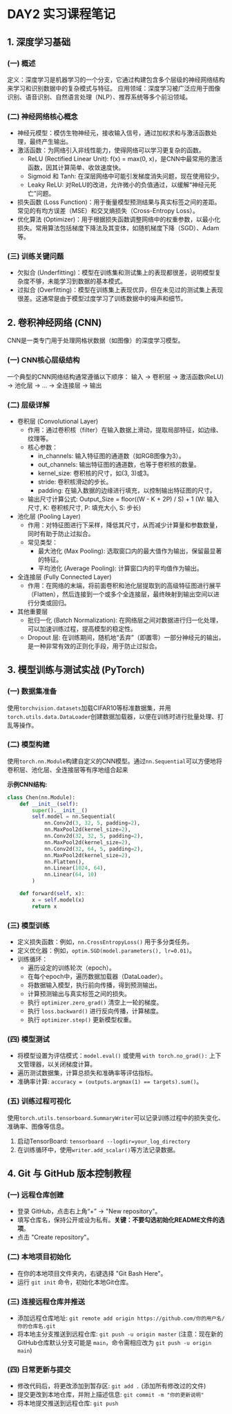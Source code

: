 # DAY2 实习课程笔记

## **1. 深度学习基础**

### (一) 概述

定义：深度学习是机器学习的一个分支，它通过构建包含多个层级的神经网络结构来学习和识别数据中的复杂模式与特征。
应用领域：深度学习被广泛应用于图像识别、语音识别、自然语言处理（NLP）、推荐系统等多个前沿领域。

### (二) 神经网络核心概念

- 神经元模型：模仿生物神经元，接收输入信号，通过加权求和与激活函数处理，最终产生输出。
- 激活函数：为网络引入非线性能力，使得网络可以学习更复杂的函数。
    - ReLU (Rectified Linear Unit): f(x) = max(0, x)，是CNN中最常用的激活函数，因其计算简单、收敛速度快。
    - Sigmoid 和 Tanh: 在深层网络中可能引发梯度消失问题，现在使用较少。
    - Leaky ReLU: 对ReLU的改进，允许微小的负值通过，以缓解“神经元死亡”问题。
- 损失函数 (Loss Function)：用于衡量模型预测结果与真实标签之间的差距。常见的有均方误差（MSE）和交叉熵损失（Cross-Entropy Loss）。
- 优化算法 (Optimizer)：用于根据损失函数调整网络中的权重参数，以最小化损失。常用算法包括梯度下降法及其变体，如随机梯度下降（SGD）、Adam等。

### (三) 训练关键问题

- 欠拟合 (Underfitting)：模型在训练集和测试集上的表现都很差，说明模型复杂度不够，未能学习到数据的基本模式。
- 过拟合 (Overfitting)：模型在训练集上表现优异，但在未见过的测试集上表现很差。这通常是由于模型过度学习了训练数据中的噪声和细节。

## **2. 卷积神经网络 (CNN)**

CNN是一类专门用于处理网格状数据（如图像）的深度学习模型。

### (一) CNN核心层级结构

一个典型的CNN网络结构通常遵循以下顺序：
输入 -> 卷积层 -> 激活函数(ReLU) -> 池化层 -> ... -> 全连接层 -> 输出

### (二) 层级详解

- 卷积层 (Convolutional Layer)
    - 作用：通过卷积核（filter）在输入数据上滑动，提取局部特征，如边缘、纹理等。
    - 核心参数：
        - in_channels: 输入特征图的通道数（如RGB图像为3）。
        - out_channels: 输出特征图的通道数，也等于卷积核的数量。
        - kernel_size: 卷积核的尺寸，如(3, 3)或3。
        - stride: 卷积核滑动的步长。
        - padding: 在输入数据的边缘进行填充，以控制输出特征图的尺寸。
    - 输出尺寸计算公式: Output_Size = floor((W - K + 2P) / S) + 1
    (W: 输入尺寸, K: 卷积核尺寸, P: 填充大小, S: 步长)
- 池化层 (Pooling Layer)
    - 作用：对特征图进行下采样，降低其尺寸，从而减少计算量和参数数量，同时有助于防止过拟合。
    - 常见类型：
        - 最大池化 (Max Pooling): 选取窗口内的最大值作为输出，保留最显著的特征。
        - 平均池化 (Average Pooling): 计算窗口内的平均值作为输出。
- 全连接层 (Fully Connected Layer)
    - 作用：在网络的末端，将前面卷积和池化层提取到的高级特征图进行展平（Flatten），然后连接到一个或多个全连接层，最终映射到输出空间以进行分类或回归。
- 其他重要层
    - 批归一化 (Batch Normalization): 在网络层之间对数据进行归一化处理，可以加速训练过程，提高模型的稳定性。
    - Dropout 层: 在训练期间，随机地“丢弃”（即置零）一部分神经元的输出，是一种非常有效的正则化手段，用于防止过拟合。

## **3. 模型训练与测试实战 (PyTorch)**

### (一) 数据集准备

使用`torchvision.datasets`加载CIFAR10等标准数据集，并用`torch.utils.data.DataLoader`创建数据加载器，以便在训练时进行批量处理、打乱等操作。

### (二) 模型构建

使用`torch.nn.Module`构建自定义的CNN模型。通过`nn.Sequential`可以方便地将卷积层、池化层、全连接层等有序地组合起来

**示例CNN结构:**

```python
class Chen(nn.Module):
    def __init__(self):
        super().__init__()
        self.model = nn.Sequential(
            nn.Conv2d(3, 32, 5, padding=2),
            nn.MaxPool2d(kernel_size=2),
            nn.Conv2d(32, 32, 5, padding=2),
            nn.MaxPool2d(kernel_size=2),
            nn.Conv2d(32, 64, 5, padding=2),
            nn.MaxPool2d(kernel_size=2),
            nn.Flatten(),
            nn.Linear(1024, 64),
            nn.Linear(64, 10)
        )

    def forward(self, x):
        x = self.model(x)
        return x
```

### (三) 模型训练

- 定义损失函数：例如，`nn.CrossEntropyLoss()` 用于多分类任务。
- 定义优化器：例如，`optim.SGD(model.parameters(), lr=0.01)`。
- 训练循环：
    - 遍历设定的训练轮次（epoch）。
    - 在每个epoch中，遍历数据加载器（DataLoader）。
    - 将数据输入模型，执行前向传播，得到预测输出。
    - 计算预测输出与真实标签之间的损失。
    - 执行 `optimizer.zero_grad()` 清空上一轮的梯度。
    - 执行 `loss.backward()` 进行反向传播，计算梯度。
    - 执行 `optimizer.step()` 更新模型权重。

### (四) 模型测试

- 将模型设置为评估模式：`model.eval()` 或使用 `with torch.no_grad():` 上下文管理器，以关闭梯度计算。
- 遍历测试数据集，计算总损失和准确率等评估指标。
- 准确率计算: `accuracy = (outputs.argmax(1) == targets).sum()`。

### (五) 训练过程可视化

使用`torch.utils.tensorboard.SummaryWriter`可以记录训练过程中的损失变化、准确率、图像等信息。

1. 启动TensorBoard: `tensorboard --logdir=your_log_directory`
2. 在训练循环中，使用`writer.add_scalar()`等方法记录数据。

## **4. Git 与 GitHub 版本控制教程**

### (一) 远程仓库创建

- 登录 GitHub，点击右上角“+” -> "New repository"。
- 填写仓库名，保持公开或设为私有。**关键：不要勾选初始化README文件的选项**。
- 点击 "Create repository"。

### (二) 本地项目初始化

- 在你的本地项目文件夹内，右键选择 "Git Bash Here"。
- 运行 `git init` 命令，初始化本地Git仓库。

### (三) 连接远程仓库并推送

- 添加远程仓库地址:
`git remote add origin https://github.com/你的用户名/你的仓库名.git`
- 将本地主分支推送到远程仓库:
`git push -u origin master`
(注意：现在新的GitHub仓库默认分支可能是 `main`，命令需相应改为 `git push -u origin main`)

### (四) 日常更新与提交

- 修改代码后，将更改添加到暂存区:
`git add .` (添加所有修改过的文件)
- 提交更改到本地仓库，并附上描述信息:
`git commit -m "你的更新说明"`
- 将本地提交推送到远程仓库:
`git push`